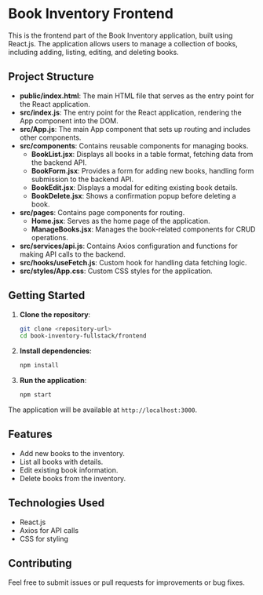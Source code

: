 # Book Inventory Frontend

This is the frontend part of the Book Inventory application, built using React.js. The application allows users to manage a collection of books, including adding, listing, editing, and deleting books.

## Project Structure

- **public/index.html**: The main HTML file that serves as the entry point for the React application.
- **src/index.js**: The entry point for the React application, rendering the App component into the DOM.
- **src/App.js**: The main App component that sets up routing and includes other components.
- **src/components**: Contains reusable components for managing books.
  - **BookList.jsx**: Displays all books in a table format, fetching data from the backend API.
  - **BookForm.jsx**: Provides a form for adding new books, handling form submission to the backend API.
  - **BookEdit.jsx**: Displays a modal for editing existing book details.
  - **BookDelete.jsx**: Shows a confirmation popup before deleting a book.
- **src/pages**: Contains page components for routing.
  - **Home.jsx**: Serves as the home page of the application.
  - **ManageBooks.jsx**: Manages the book-related components for CRUD operations.
- **src/services/api.js**: Contains Axios configuration and functions for making API calls to the backend.
- **src/hooks/useFetch.js**: Custom hook for handling data fetching logic.
- **src/styles/App.css**: Custom CSS styles for the application.

## Getting Started

1. **Clone the repository**:
   ```bash
   git clone <repository-url>
   cd book-inventory-fullstack/frontend
   ```

2. **Install dependencies**:
   ```bash
   npm install
   ```

3. **Run the application**:
   ```bash
   npm start
   ```

The application will be available at `http://localhost:3000`.

## Features

- Add new books to the inventory.
- List all books with details.
- Edit existing book information.
- Delete books from the inventory.

## Technologies Used

- React.js
- Axios for API calls
- CSS for styling

## Contributing

Feel free to submit issues or pull requests for improvements or bug fixes.
